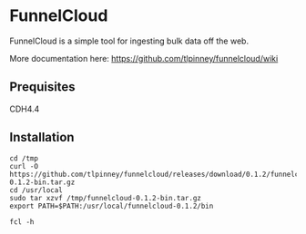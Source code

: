 # FunnelCloud 

FunnelCloud is a simple tool for ingesting bulk data off the web. 

More documentation here: https://github.com/tlpinney/funnelcloud/wiki

## Prequisites 

CDH4.4 


## Installation 

    cd /tmp
    curl -O https://github.com/tlpinney/funnelcloud/releases/download/0.1.2/funnelcloud-0.1.2-bin.tar.gz
    cd /usr/local 
    sudo tar xzvf /tmp/funnelcloud-0.1.2-bin.tar.gz
    export PATH=$PATH:/usr/local/funnelcloud-0.1.2/bin 

    fcl -h 


